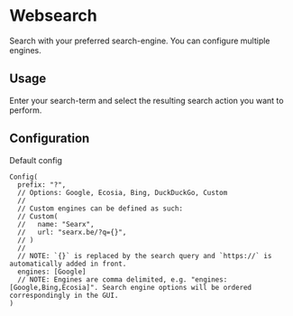 # Websearch

Search with your preferred search-engine. You can configure multiple engines.

## Usage

Enter your search-term and select the resulting search action you want to perform.

## Configuration

Default config

```
Config(
  prefix: "?",
  // Options: Google, Ecosia, Bing, DuckDuckGo, Custom
  //
  // Custom engines can be defined as such:
  // Custom(
  //   name: "Searx",
  //   url: "searx.be/?q={}",
  // )
  //
  // NOTE: `{}` is replaced by the search query and `https://` is automatically added in front.
  engines: [Google]
  // NOTE: Engines are comma delimited, e.g. "engines: [Google,Bing,Ecosia]". Search engine options will be ordered correspondingly in the GUI. 
)
```
